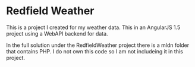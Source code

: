 # Redfield Weather
This is a project I created for my weather data.  This in an AngularJS 1.5 project using a WebAPI backend for data.

In the full solution under the RedfieldWeather project there is a mldn folder that contains PHP.  I do not own this code so I am not includeing it in this project.
